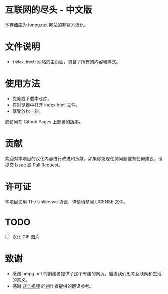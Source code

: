 # 互联网的尽头 - 中文版
本存储库为 [hmpg.net](https://hmpg.net/) 网站的非官方汉化。

# 文件说明
- `index.html`: 网站的主页面，包含了所有的内容和样式。

# 使用方法
- 克隆或下载本仓库。
- 在浏览器中打开 index.html 文件。
- 享受放松一刻。

或访问在 Github Pages 上部署的[版本](https://ce-daros.github.io/End-of-the-Internet-Chinese/)。

# 贡献
欢迎对本项目的汉化内容进行改进和贡献。如果你发现任何问题或有任何建议，请提交 Issue 或 Pull Request。

# 许可证
本项目使用 The Unlicense 协议，详情请参阅 LICENSE 文件。

# TODO

- [ ] 汉化 GIF 图片

# 致谢
- 感谢 hmpg.net 的创建者提供了这个有趣的网页，启发我们思考互联网和生活的意义。
- 感谢 [这个视频](https://www.bilibili.com/video/BV1RN411S7P8) 的创作者提供的翻译参考。
